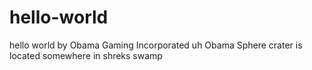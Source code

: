 # hello-world
hello world by Obama Gaming Incorporated
uh Obama Sphere crater is located somewhere in shreks swamp
